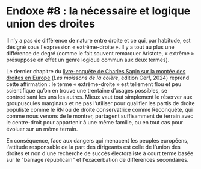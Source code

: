 # Endoxe #8 : la nécessaire et logique union des droites

Il n’y a pas de différence de nature entre droite et ce qui, par habitude, est désigné sous l'expression  « extrême-droite ». Il y a tout au plus une différence de degré (comme le fait souvent remarquer Aristote, « extrême » présuppose en effet un genre logique commun aux deux termes).

Le dernier chapitre du [livre-enquête de Charles Sapin sur la montée des droites en Europe](https://video.lefigaro.fr/figaro/video/europe-jusquou-monteront-les-mouvements-nationalistes-les-explications-de-charles-sapin/) (_Les moissons de la colère_, édition Cerf, 2024) reprend cette affirmation : le terme « extrême-droite » est tellement flou et peu scientifique qu’on en trouve une trentaine d’usages possibles, se contredisant les uns les autres. Mieux vaut tout simplement le réserver aux groupuscules marginaux et ne pas l’utiliser pour qualifier les partis de droite populiste comme le RN ou de droite conservatrice comme Reconquête, qui comme nous venons de le montrer, partagent suffisamment de terrain avec le centre-droit pour appartenir à une même famille, ou en tout cas pour évoluer sur un même terrain.

En conséquence, face aux dangers qui menacent les peuples européens, l'attitude responsable de la part des dirigeants est celle de l'union des droites et non d'une recherche de succès électoraliste à court terme basée sur le "barrage républicain" et l'exacerbation de différences secondaires.
